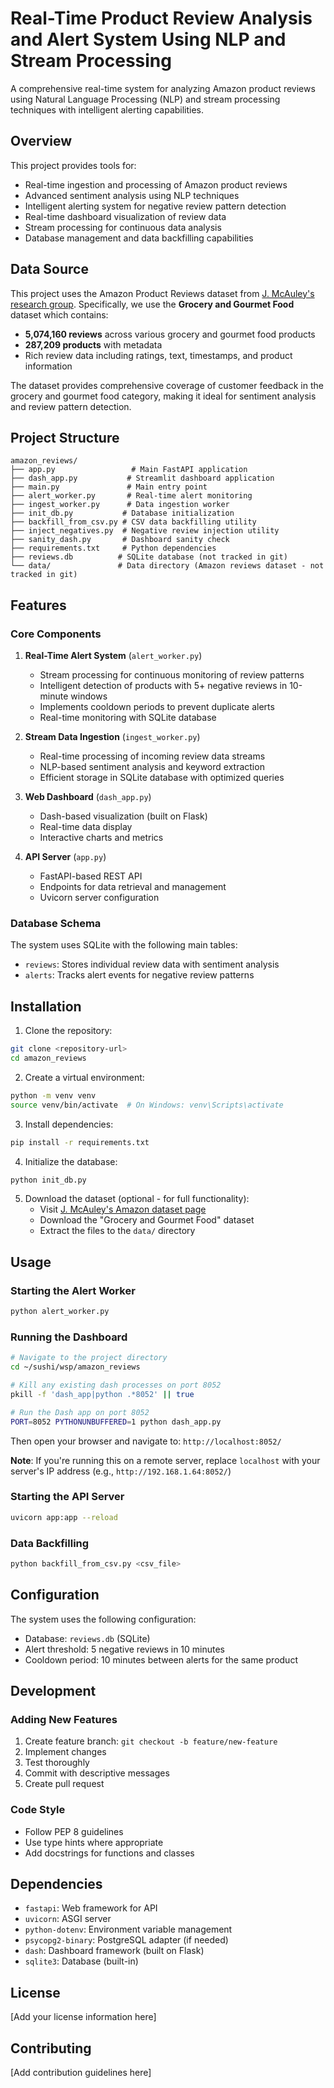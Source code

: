 # Real-Time Product Review Analysis and Alert System Using NLP and Stream Processing

A comprehensive real-time system for analyzing Amazon product reviews using Natural Language Processing (NLP) and stream processing techniques with intelligent alerting capabilities.

## Overview

This project provides tools for:
- Real-time ingestion and processing of Amazon product reviews
- Advanced sentiment analysis using NLP techniques
- Intelligent alerting system for negative review pattern detection
- Real-time dashboard visualization of review data
- Stream processing for continuous data analysis
- Database management and data backfilling capabilities

## Data Source

This project uses the Amazon Product Reviews dataset from [J. McAuley's research group](http://jmcauley.ucsd.edu/data/amazon/). Specifically, we use the **Grocery and Gourmet Food** dataset which contains:

- **5,074,160 reviews** across various grocery and gourmet food products
- **287,209 products** with metadata
- Rich review data including ratings, text, timestamps, and product information

The dataset provides comprehensive coverage of customer feedback in the grocery and gourmet food category, making it ideal for sentiment analysis and review pattern detection.

## Project Structure

```
amazon_reviews/
├── app.py                 # Main FastAPI application
├── dash_app.py           # Streamlit dashboard application
├── main.py               # Main entry point
├── alert_worker.py       # Real-time alert monitoring
├── ingest_worker.py      # Data ingestion worker
├── init_db.py           # Database initialization
├── backfill_from_csv.py # CSV data backfilling utility
├── inject_negatives.py  # Negative review injection utility
├── sanity_dash.py       # Dashboard sanity check
├── requirements.txt     # Python dependencies
├── reviews.db          # SQLite database (not tracked in git)
└── data/               # Data directory (Amazon reviews dataset - not tracked in git)
```

## Features

### Core Components

1. **Real-Time Alert System** (`alert_worker.py`)
   - Stream processing for continuous monitoring of review patterns
   - Intelligent detection of products with 5+ negative reviews in 10-minute windows
   - Implements cooldown periods to prevent duplicate alerts
   - Real-time monitoring with SQLite database

2. **Stream Data Ingestion** (`ingest_worker.py`)
   - Real-time processing of incoming review data streams
   - NLP-based sentiment analysis and keyword extraction
   - Efficient storage in SQLite database with optimized queries

3. **Web Dashboard** (`dash_app.py`)
   - Dash-based visualization (built on Flask)
   - Real-time data display
   - Interactive charts and metrics

4. **API Server** (`app.py`)
   - FastAPI-based REST API
   - Endpoints for data retrieval and management
   - Uvicorn server configuration

### Database Schema

The system uses SQLite with the following main tables:
- `reviews`: Stores individual review data with sentiment analysis
- `alerts`: Tracks alert events for negative review patterns

## Installation

1. Clone the repository:
```bash
git clone <repository-url>
cd amazon_reviews
```

2. Create a virtual environment:
```bash
python -m venv venv
source venv/bin/activate  # On Windows: venv\Scripts\activate
```

3. Install dependencies:
```bash
pip install -r requirements.txt
```

4. Initialize the database:
```bash
python init_db.py
```

5. Download the dataset (optional - for full functionality):
   - Visit [J. McAuley's Amazon dataset page](http://jmcauley.ucsd.edu/data/amazon/)
   - Download the "Grocery and Gourmet Food" dataset
   - Extract the files to the `data/` directory

## Usage

### Starting the Alert Worker
```bash
python alert_worker.py
```

### Running the Dashboard
```bash
# Navigate to the project directory
cd ~/sushi/wsp/amazon_reviews

# Kill any existing dash processes on port 8052
pkill -f 'dash_app|python .*8052' || true

# Run the Dash app on port 8052
PORT=8052 PYTHONUNBUFFERED=1 python dash_app.py
```

Then open your browser and navigate to: `http://localhost:8052/`

**Note**: If you're running this on a remote server, replace `localhost` with your server's IP address (e.g., `http://192.168.1.64:8052/`)

### Starting the API Server
```bash
uvicorn app:app --reload
```

### Data Backfilling
```bash
python backfill_from_csv.py <csv_file>
```

## Configuration

The system uses the following configuration:
- Database: `reviews.db` (SQLite)
- Alert threshold: 5 negative reviews in 10 minutes
- Cooldown period: 10 minutes between alerts for the same product

## Development

### Adding New Features
1. Create feature branch: `git checkout -b feature/new-feature`
2. Implement changes
3. Test thoroughly
4. Commit with descriptive messages
5. Create pull request

### Code Style
- Follow PEP 8 guidelines
- Use type hints where appropriate
- Add docstrings for functions and classes

## Dependencies

- `fastapi`: Web framework for API
- `uvicorn`: ASGI server
- `python-dotenv`: Environment variable management
- `psycopg2-binary`: PostgreSQL adapter (if needed)
- `dash`: Dashboard framework (built on Flask)
- `sqlite3`: Database (built-in)

## License

[Add your license information here]

## Contributing

[Add contribution guidelines here]
